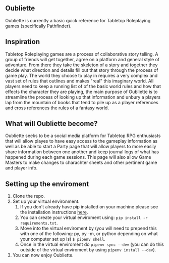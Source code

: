## Oubliette

Oubliette is currently a basic quick reference for Tabletop Roleplaying games (specifically Pathfinder).


## Inspiration

Tabletop Roleplaying games are a process of collaborative story telling. A group of friends will get together, agree on a platform and general style of adventure. From there they take the skeleton of a story and together they decide what direction and details fill out that story through the process of game play. The world they choose to play in requires a very complex and vast set of rules that outlines and makes "real" this imaginary world. All players need to keep a running list of of the basic world rules and how that effects the character they are playing, the main purpose of Oubliette is to streamline the process of looking up that information and unbury a players lap from the mountain of books that tend to pile up as a player references and cross references the rules of a fantasy world. 

## What will Oubliette become?

Oubliette seeks to be a social media platform for Tabletop RPG enthusiasts that will allow playes to have easy access to the gameplay information as well as be able to start a Party page that will allow players to more easily share information between one another and keep journal logs of what has happened during each game sessions. This page will also allow Game Masters to make changes to charachter sheets and other pertinent game and player info.

## Setting up the enviroment

1. Clone the repo.
2. Set up your virtual environment.
    1. If you don't already have pip installed on your machine please see the installation instructions [here](https://pip.pypa.io/en/stable/installing/). 
    2. You can create your virtual enviroment using: `pip install -r requirements.txt`.
    3. Move into the virtual enviroment by (you will need to prepend this with one of the following: py, py -m, or python depending on what your computer set up is) `$ pipenv shell`.
    4. Once in the virtual enviroment do `pipenv sync --dev` (you can do this outside of the virtual enviroment by using `pipenv install --dev`).
3. You can now enjoy Oubliette.



